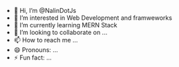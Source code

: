 - 👋 Hi, I’m @NalinDotJs
- 👀 I’m interested in Web Development and framweworks
- 🌱 I’m currently learning MERN Stack
- 💞️ I’m looking to collaborate on ...
- 📫 How to reach me ...
- 😄 Pronouns: ...
- ⚡ Fun fact: ...

<!---
NalinDotJs/NalinDotJs is a ✨ special ✨ repository because its `README.md` (this file) appears on your GitHub profile.
You can click the Preview link to take a look at your changes.
--->
